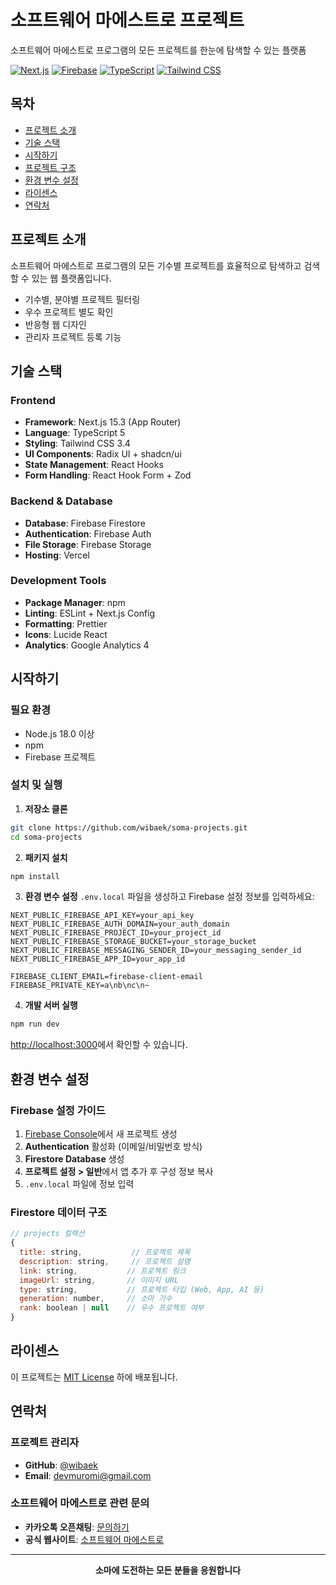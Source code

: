 # 소프트웨어 마에스트로 프로젝트

소프트웨어 마에스트로 프로그램의 모든 프로젝트를 한눈에 탐색할 수 있는 플랫폼

[![Next.js](https://img.shields.io/badge/Next.js-15.3-black?style=flat-square&logo=next.js)](https://nextjs.org/)
[![Firebase](https://img.shields.io/badge/Firebase-Latest-orange?style=flat-square&logo=firebase)](https://firebase.google.com/)
[![TypeScript](https://img.shields.io/badge/TypeScript-5-blue?style=flat-square&logo=typescript)](https://www.typescriptlang.org/)
[![Tailwind CSS](https://img.shields.io/badge/Tailwind_CSS-3.4-38B2AC?style=flat-square&logo=tailwind-css)](https://tailwindcss.com/)

## 목차

- [프로젝트 소개](#프로젝트-소개)
- [기술 스택](#기술-스택)
- [시작하기](#시작하기)
- [프로젝트 구조](#프로젝트-구조)
- [환경 변수 설정](#환경-변수-설정)
- [라이센스](#라이센스)
- [연락처](#연락처)

## 프로젝트 소개

소프트웨어 마에스트로 프로그램의 모든 기수별 프로젝트를 효율적으로 탐색하고 검색할 수 있는 웹 플랫폼입니다.

- 기수별, 분야별 프로젝트 필터링
- 우수 프로젝트 별도 확인
- 반응형 웹 디자인
- 관리자 프로젝트 등록 기능

## 기술 스택

### Frontend
- **Framework**: Next.js 15.3 (App Router)
- **Language**: TypeScript 5
- **Styling**: Tailwind CSS 3.4
- **UI Components**: Radix UI + shadcn/ui
- **State Management**: React Hooks
- **Form Handling**: React Hook Form + Zod

### Backend & Database
- **Database**: Firebase Firestore
- **Authentication**: Firebase Auth
- **File Storage**: Firebase Storage
- **Hosting**: Vercel

### Development Tools
- **Package Manager**: npm
- **Linting**: ESLint + Next.js Config
- **Formatting**: Prettier
- **Icons**: Lucide React
- **Analytics**: Google Analytics 4

## 시작하기

### 필요 환경
- Node.js 18.0 이상
- npm
- Firebase 프로젝트

### 설치 및 실행

1. **저장소 클론**
```bash
git clone https://github.com/wibaek/soma-projects.git
cd soma-projects
```

2. **패키지 설치**
```bash
npm install
```

3. **환경 변수 설정**
`.env.local` 파일을 생성하고 Firebase 설정 정보를 입력하세요:
```env
NEXT_PUBLIC_FIREBASE_API_KEY=your_api_key
NEXT_PUBLIC_FIREBASE_AUTH_DOMAIN=your_auth_domain
NEXT_PUBLIC_FIREBASE_PROJECT_ID=your_project_id
NEXT_PUBLIC_FIREBASE_STORAGE_BUCKET=your_storage_bucket
NEXT_PUBLIC_FIREBASE_MESSAGING_SENDER_ID=your_messaging_sender_id
NEXT_PUBLIC_FIREBASE_APP_ID=your_app_id

FIREBASE_CLIENT_EMAIL=firebase-client-email
FIREBASE_PRIVATE_KEY=a\nb\nc\n~
```

4. **개발 서버 실행**
```bash
npm run dev
```

[http://localhost:3000](http://localhost:3000)에서 확인할 수 있습니다.

## 환경 변수 설정

### Firebase 설정 가이드

1. [Firebase Console](https://console.firebase.google.com/)에서 새 프로젝트 생성
2. **Authentication** 활성화 (이메일/비밀번호 방식)
3. **Firestore Database** 생성
4. **프로젝트 설정 > 일반**에서 앱 추가 후 구성 정보 복사
5. `.env.local` 파일에 정보 입력

### Firestore 데이터 구조

```javascript
// projects 컬렉션
{
  title: string,           // 프로젝트 제목
  description: string,     // 프로젝트 설명
  link: string,           // 프로젝트 링크
  imageUrl: string,       // 이미지 URL
  type: string,           // 프로젝트 타입 (Web, App, AI 등)
  generation: number,     // 소마 기수
  rank: boolean | null    // 우수 프로젝트 여부
}
```

## 라이센스

이 프로젝트는 [MIT License](LICENSE) 하에 배포됩니다.

## 연락처

### 프로젝트 관리자
- **GitHub**: [@wibaek](https://github.com/wibaek)
- **Email**: [devmuromi@gmail.com](mailto:devmuromi@gmail.com)

### 소프트웨어 마에스트로 관련 문의
- **카카오톡 오픈채팅**: [문의하기](https://open.kakao.com/o/sFa5F6rh)
- **공식 웹사이트**: [소프트웨어 마에스트로](https://www.swmaestro.org)

---

<div align="center">

**소마에 도전하는 모든 분들을 응원합니다**

</div>
